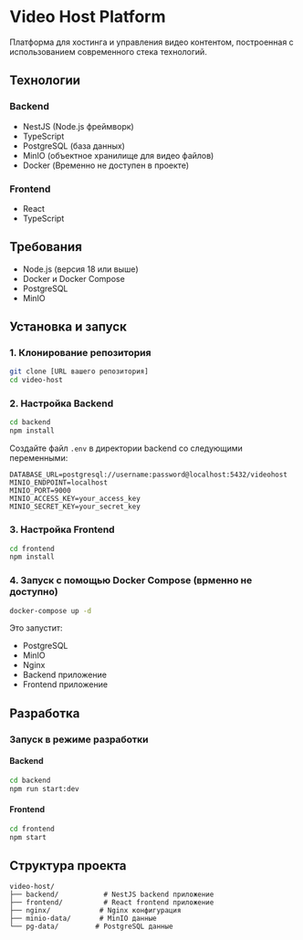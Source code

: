 # Video Host Platform

Платформа для хостинга и управления видео контентом, построенная с использованием современного стека технологий.

## Технологии

### Backend
- NestJS (Node.js фреймворк)
- TypeScript
- PostgreSQL (база данных)
- MinIO (объектное хранилище для видео файлов)
- Docker (Временно не доступен в проекте)

### Frontend
- React
- TypeScript

## Требования

- Node.js (версия 18 или выше)
- Docker и Docker Compose
- PostgreSQL
- MinIO

## Установка и запуск

### 1. Клонирование репозитория
```bash
git clone [URL вашего репозитория]
cd video-host
```

### 2. Настройка Backend

```bash
cd backend
npm install
```

Создайте файл `.env` в директории backend со следующими переменными:
```env
DATABASE_URL=postgresql://username:password@localhost:5432/videohost
MINIO_ENDPOINT=localhost
MINIO_PORT=9000
MINIO_ACCESS_KEY=your_access_key
MINIO_SECRET_KEY=your_secret_key
```

### 3. Настройка Frontend

```bash
cd frontend
npm install
```

### 4. Запуск с помощью Docker Compose (врменно не доступно)

```bash
docker-compose up -d
```

Это запустит:
- PostgreSQL
- MinIO
- Nginx
- Backend приложение
- Frontend приложение

## Разработка

### Запуск в режиме разработки

#### Backend
```bash
cd backend
npm run start:dev
```

#### Frontend
```bash
cd frontend
npm start
```

## Структура проекта

```
video-host/
├── backend/           # NestJS backend приложение
├── frontend/          # React frontend приложение
├── nginx/            # Nginx конфигурация
├── minio-data/       # MinIO данные
└── pg-data/         # PostgreSQL данные
```



